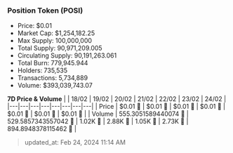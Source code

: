 
  ### Position Token (POSI)
  - Price: $0.01
  - Market Cap: $1,254,182.25
  - Max Supply: 100,000,000
  - Total Supply: 90,971,209.005
  - Circulating Supply: 90,191,263.061
  - Total Burn: 779,945.944
  - Holders: 735,535
  - Transactions: 5,734,889
  - Volume: $393,039,743.07

  **7D Price & Volume**
  | | 18&#x2F;02 | 19&#x2F;02 | 20&#x2F;02 | 21&#x2F;02 | 22&#x2F;02 | 23&#x2F;02 | 24&#x2F;02 |
  |---|---|---|---|---|---|---|---|
  | Price | $0.01 🔻 | $0.01 🔻 | $0.01 🚀 | $0.01 🚀 | $0.01 🚀 | $0.01 🚀 | $0.01 🚀 |
  | Volume | 555.3051589440074 🔻 | 529.5857343557042 🔻 | 1.02K 🚀 | 2.88K 🚀 | 1.05K 🔻 | 2.73K 🚀 | 894.8948378115462 🔻 |

  > updated_at: Feb 24, 2024 11:14 AM
